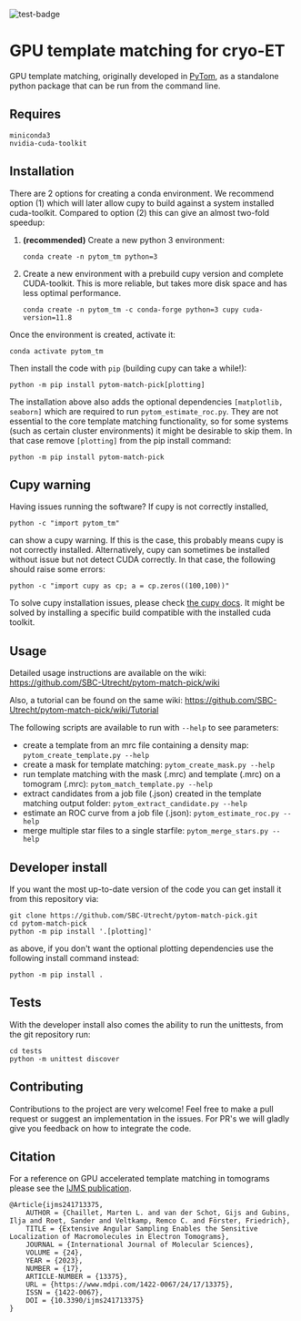![test-badge](https://github.com/SBC-Utrecht/pytom-match-pick/actions/workflows/unit-tests.yml/badge.svg?branch=main)
# GPU template matching for cryo-ET

GPU template matching, originally developed in [PyTom](https://github.com/SBC-Utrecht/PyTom), as a standalone python package that can be run from the command line.

## Requires

```
miniconda3
nvidia-cuda-toolkit
```

## Installation

There are 2 options for creating a conda environment. We recommend option (1) which will later allow cupy to build 
against a system installed cuda-toolkit. Compared to option (2) this can give an almost two-fold speedup:

1. **(recommended)** Create a new python 3 environment:

    ```commandline
    conda create -n pytom_tm python=3
    ```

2.  Create a new environment with a prebuild cupy version and complete CUDA-toolkit. This is more reliable, but takes more 
    disk space and has less optimal performance.

    ```commandline
    conda create -n pytom_tm -c conda-forge python=3 cupy cuda-version=11.8
    ```


Once the environment is created, activate it:

```commandline
conda activate pytom_tm
```

Then install the code with `pip` (building cupy can take a while!):

```commandline
python -m pip install pytom-match-pick[plotting]
```

The installation above also adds the optional dependencies `[matplotlib, seaborn]` which are required to run 
`pytom_estimate_roc.py`. They are not essential to the core template matching functionality, so for some systems 
(such as certain cluster environments) it might be desirable to skip them. In that case remove `[plotting]` from the pip install command:

```commandline
python -m pip install pytom-match-pick
```

## Cupy warning
Having issues running the software? If cupy is not correctly installed, 
```commandline
python -c "import pytom_tm"
```

can show a cupy warning. If this is the case, this probably means cupy is not correctly installed.
Alternatively, cupy can sometimes be installed without issue but not detect CUDA correctly. In that case, the following should raise some errors:
```commandline
python -c "import cupy as cp; a = cp.zeros((100,100))"
```

To solve cupy installation issues, please check 
[the cupy docs](https://docs.cupy.dev/en/stable/install.html#installing-cupy). It might be solved by installing a 
specific build compatible with the installed cuda toolkit.   

## Usage

Detailed usage instructions are available on the wiki: https://github.com/SBC-Utrecht/pytom-match-pick/wiki

Also, a tutorial can be found on the same wiki: https://github.com/SBC-Utrecht/pytom-match-pick/wiki/Tutorial

The following scripts are available to run with `--help` to see parameters:

- create a template from an mrc file containing a density map: `pytom_create_template.py --help`
- create a mask for template matching: `pytom_create_mask.py --help`
- run template matching with the mask (.mrc) and template (.mrc) on a tomogram (.mrc): `pytom_match_template.py --help`
- extract candidates from a job file (.json) created in the template matching output folder: `pytom_extract_candidate.py --help`
- estimate an ROC curve from a job file (.json): `pytom_estimate_roc.py --help`
- merge multiple star files to a single starfile: `pytom_merge_stars.py --help`

## Developer install
If you want the most up-to-date version of the code you can get install it from this repository via:

```commandline
git clone https://github.com/SBC-Utrecht/pytom-match-pick.git
cd pytom-match-pick
python -m pip install '.[plotting]'
```

as above, if you don't want the optional plotting dependencies use the following install command instead:
```commandline
python -m pip install .
```

## Tests

With the developer install also comes the ability to run the unittests,
from the git repository run:

```commandline
cd tests
python -m unittest discover
```

## Contributing

Contributions to the project are very welcome! Feel free to make a pull request or suggest an implementation in the issues. For PR's we will gladly give you feedback on how to integrate the code.

## Citation

For a reference on GPU accelerated template matching in tomograms please see the [IJMS publication](https://www.mdpi.com/1422-0067/24/17/13375).


```
@Article{ijms241713375,
    AUTHOR = {Chaillet, Marten L. and van der Schot, Gijs and Gubins, Ilja and Roet, Sander and Veltkamp, Remco C. and Förster, Friedrich},
    TITLE = {Extensive Angular Sampling Enables the Sensitive Localization of Macromolecules in Electron Tomograms},
    JOURNAL = {International Journal of Molecular Sciences},
    VOLUME = {24},
    YEAR = {2023},
    NUMBER = {17},
    ARTICLE-NUMBER = {13375},
    URL = {https://www.mdpi.com/1422-0067/24/17/13375},
    ISSN = {1422-0067},
    DOI = {10.3390/ijms241713375}
}
```
